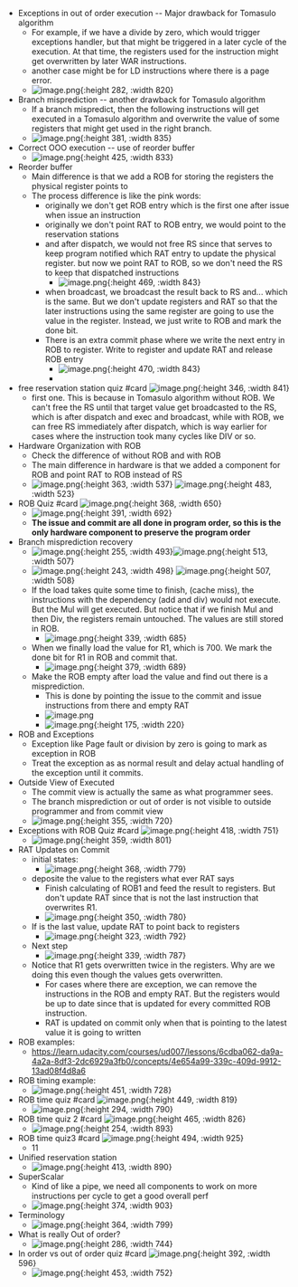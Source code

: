 - Exceptions in out of order execution -- Major drawback for Tomasulo algorithm
	- For example, if we have a divide by zero, which would trigger exceptions handler, but that might be triggered in a later cycle of the execution. At that time, the registers used for the instruction might get overwritten by later WAR instructions.
	- another case might be for LD instructions where there is a page error.
	- ![image.png](../assets/image_1713780742428_0.png){:height 282, :width 820}
- Branch misprediction -- another drawback for Tomasulo algorithm
	- If a branch mispredict, then the following instructions will get executed in a Tomasulo algorithm and overwrite the value of some registers that might get used in the right branch.
	- ![image.png](../assets/image_1713781350702_0.png){:height 381, :width 835}
- Correct OOO execution -- use of reorder buffer
	- ![image.png](../assets/image_1713781491869_0.png){:height 425, :width 833}
- Reorder buffer
	- Main difference is that we add a ROB for storing the registers the physical register points to
	- The process difference is like the pink words:
		- originally we don't get ROB entry which is the first one after issue when issue an instruction
		- originally we don't point RAT to ROB entry, we would point to the reservation stations
		- and after dispatch, we would not free RS since that serves to keep program notified which RAT entry to update the physical register. but now we point RAT to ROB, so we don't need the RS to keep that dispatched instructions
			- ![image.png](../assets/image_1713781909380_0.png){:height 469, :width 843}
		- when broadcast, we broadcast the result back to RS and... which is the same. But we don't update registers and RAT so that the later instructions using the same register are going to use the value in the register. Instead, we just write to ROB and mark the done bit.
		- There is an extra commit phase where we write the next entry in ROB to register. Write to register and update RAT and release ROB entry
			- ![image.png](../assets/image_1713784610774_0.png){:height 470, :width 843}
			-
- free reservation station quiz #card
  ![image.png](../assets/image_1713782161684_0.png){:height 346, :width 841}
	- first one. This is because in Tomasulo algorithm without ROB. We can't free the RS until that target value get broadcasted to the RS, which is after dispatch and exec and broadcast, while with ROB, we can free RS immediately after dispatch, which is way earlier for cases where the instruction took many cycles like DIV or so.
- Hardware Organization with ROB
	- Check the difference of without ROB and with ROB
	- The main difference in hardware is that we added a component for ROB and point RAT to ROB instead of RS
	- ![image.png](../assets/image_1713784678698_0.png){:height 363, :width 537} ![image.png](../assets/image_1713784720872_0.png){:height 483, :width 523}
- ROB Quiz #card
  ![image.png](../assets/image_1713784821735_0.png){:height 368, :width 650}
	- ![image.png](../assets/image_1713784967431_0.png){:height 391, :width 692}
	- **The issue and commit are all done in program order, so this is the only hardware component to preserve the program order**
- Branch misprediction recovery
	- ![image.png](../assets/image_1713785269665_0.png){:height 255, :width 493}![image.png](../assets/image_1713785304110_0.png){:height 513, :width 507}
	- ![image.png](../assets/image_1713785343809_0.png){:height 243, :width 498} ![image.png](../assets/image_1713785393255_0.png){:height 507, :width 508}
	- If the load takes quite some time to finish, (cache miss), the instructions with the dependency (add and div) would not execute. But the Mul will get executed. But notice that if we finish Mul and then Div, the registers remain untouched. The values are still stored in ROB.
		- ![image.png](../assets/image_1713785516840_0.png){:height 339, :width 685}
	- When we finally load the value for R1, which is 700. We mark the done bit for R1 in ROB and commit that.
		- ![image.png](../assets/image_1713785851634_0.png){:height 379, :width 689}
	- Make the ROB empty after load the value and find out there is a misprediction.
		- This is done by pointing the issue to the commit and issue instructions from there and empty RAT
		- ![image.png](../assets/image_1713786310025_0.png)
		- ![image.png](../assets/image_1713786362505_0.png){:height 175, :width 220}
- ROB and Exceptions
	- Exception like Page fault or division by zero is going to mark as exception in ROB
	- Treat the exception as as normal result and delay actual handling of the exception until it commits.
- Outside View of Executed
	- The commit view is actually the same as what programmer sees.
	- The branch misprediction or out of order is not visible to outside programmer and from commit view
	- ![image.png](../assets/image_1713786958390_0.png){:height 355, :width 720}
- Exceptions with ROB Quiz #card
  ![image.png](../assets/image_1713787152540_0.png){:height 418, :width 751}
	- ![image.png](../assets/image_1713787226189_0.png){:height 359, :width 801}
- RAT Updates on Commit
	- initial states:
		- ![image.png](../assets/image_1713787997129_0.png){:height 368, :width 779}
	- deposite the value to the registers what ever RAT says
		- Finish calculating of ROB1 and feed the result to registers. But don't update RAT since that is not the last instruction that overwrites R1.
		- ![image.png](../assets/image_1713788073987_0.png){:height 350, :width 780}
	- If is the last value, update RAT to point back to registers
		- ![image.png](../assets/image_1713788179222_0.png){:height 323, :width 792}
	- Next step
		- ![image.png](../assets/image_1713788209302_0.png){:height 339, :width 787}
	- Notice that R1 gets overwritten twice in the registers. Why are we doing this even though the values gets overwritten.
		- For cases where there are exception, we can remove the instructions in the ROB and empty RAT. But the registers would be up to date since that is updated for every committed ROB instruction.
		- RAT is updated on commit only when that is pointing to the latest value it is going to written
- ROB examples:
	- https://learn.udacity.com/courses/ud007/lessons/6cdba062-da9a-4a2a-8df3-2dc6929a3fb0/concepts/4e654a99-339c-409d-9912-13ad08f4d8a6
- ROB timing example:
	- ![image.png](../assets/image_1713836839153_0.png){:height 451, :width 728}
- ROB time quiz #card
  ![image.png](../assets/image_1713836971204_0.png){:height 449, :width 819}
	- ![image.png](../assets/image_1713836988817_0.png){:height 294, :width 790}
- ROB time quiz 2 #card
  ![image.png](../assets/image_1713837182250_0.png){:height 465, :width 826}
	- ![image.png](../assets/image_1713837167631_0.png){:height 254, :width 893}
- ROB time quiz3 #card
  ![image.png](../assets/image_1713837224663_0.png){:height 494, :width 925}
	- 11
- Unified reservation station
	- ![image.png](../assets/image_1713837476992_0.png){:height 413, :width 890}
- SuperScalar
	- Kind of like a pipe, we need all components to work on more instructions per cycle to get a good overall perf
	- ![image.png](../assets/image_1713837735370_0.png){:height 374, :width 903}
- Terminology
	- ![image.png](../assets/image_1713839725633_0.png){:height 364, :width 799}
- What is really Out of order?
	- ![image.png](../assets/image_1713839899961_0.png){:height 286, :width 744}
- In order vs out of order quiz #card
  ![image.png](../assets/image_1713840059375_0.png){:height 392, :width 596}
	- ![image.png](../assets/image_1713840251243_0.png){:height 453, :width 752}